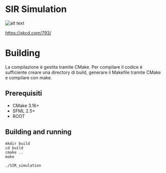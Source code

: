 # SIR Simulation

![alt text](https://imgs.xkcd.com/comics/physicists.png?raw=true)

https://xkcd.com/793/

# Building

La compilazione è gestita tramite CMake. Per compilare il codice è sufficiente creare una directory di build, generare il Makefile tramite CMake e compilare con make.

## Prerequisiti

 - CMake 3.16+
 - SFML 2.5+
 - ROOT

## Building and running
    mkdir build
    cd build
    cmake ..
    make

    ./SIR_simulation


